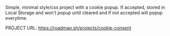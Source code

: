 Simple, minimal style/css project with a cookie popup. If accepted, stored in Local Storage and won't popup until cleared and if not accepted will popup everytime.

PROJECT URL: https://roadmap.sh/projects/cookie-consent
